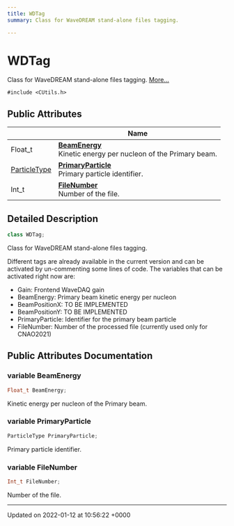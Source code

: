 ```yaml
---
title: WDTag
summary: Class for WaveDREAM stand-alone files tagging. 

---
```


# WDTag



Class for WaveDREAM stand-alone files tagging.  [More...](#detailed-description)


`#include <CUtils.h>`

## Public Attributes

|                | Name           |
| -------------- | -------------- |
| Float_t | **[BeamEnergy](/Classes/classWDTag.md#variable-beamenergy)** <br>Kinetic energy per nucleon of the Primary beam.  |
| [ParticleType](/Files/Parameters_8h.md#enum-particletype) | **[PrimaryParticle](/Classes/classWDTag.md#variable-primaryparticle)** <br>Primary particle identifier.  |
| Int_t | **[FileNumber](/Classes/classWDTag.md#variable-filenumber)** <br>Number of the file.  |

## Detailed Description

```cpp
class WDTag;
```

Class for WaveDREAM stand-alone files tagging. 

Different tags are already available in the current version and can be activated by un-commenting some lines of code. The variables that can be activated right now are:

* Gain: Frontend WaveDAQ gain
* BeamEnergy: Primary beam kinetic energy per nucleon
* BeamPositionX: TO BE IMPLEMENTED
* BeamPositionY: TO BE IMPLEMENTED
* PrimaryParticle: Identifier for the primary beam particle
* FileNumber: Number of the processed file (currently used only for CNAO2021) 

## Public Attributes Documentation

### variable BeamEnergy

```cpp
Float_t BeamEnergy;
```

Kinetic energy per nucleon of the Primary beam. 

### variable PrimaryParticle

```cpp
ParticleType PrimaryParticle;
```

Primary particle identifier. 

### variable FileNumber

```cpp
Int_t FileNumber;
```

Number of the file. 

-------------------------------

Updated on 2022-01-12 at 10:56:22 +0000